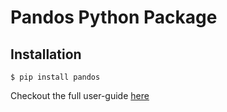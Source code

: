 # Pandos Python Package

## Installation

```commandline
$ pip install pandos
```

Checkout the full user-guide [here](https://github.com/pando-systems/pandos/blob/main/USER_GUIDE.md)

